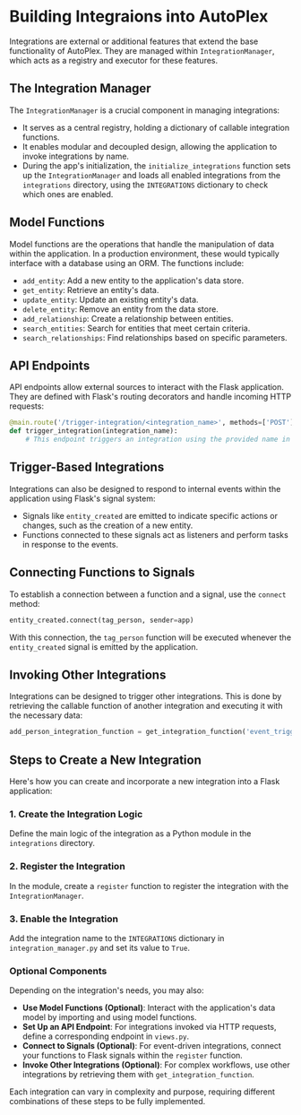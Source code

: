 # Building Integraions into AutoPlex

Integrations are external or additional features that extend the base functionality of AutoPlex. They are managed within `IntegrationManager`, which acts as a registry and executor for these features.

## The Integration Manager

The `IntegrationManager` is a crucial component in managing integrations:

- It serves as a central registry, holding a dictionary of callable integration functions.
- It enables modular and decoupled design, allowing the application to invoke integrations by name.
- During the app's initialization, the `initialize_integrations` function sets up the `IntegrationManager` and loads all enabled integrations from the `integrations` directory, using the `INTEGRATIONS` dictionary to check which ones are enabled.

## Model Functions

Model functions are the operations that handle the manipulation of data within the application. In a production environment, these would typically interface with a database using an ORM. The functions include:

- `add_entity`: Add a new entity to the application's data store.
- `get_entity`: Retrieve an entity's data.
- `update_entity`: Update an existing entity's data.
- `delete_entity`: Remove an entity from the data store.
- `add_relationship`: Create a relationship between entities.
- `search_entities`: Search for entities that meet certain criteria.
- `search_relationships`: Find relationships based on specific parameters.

## API Endpoints

API endpoints allow external sources to interact with the Flask application. They are defined with Flask's routing decorators and handle incoming HTTP requests:

```python
@main.route('/trigger-integration/<integration_name>', methods=['POST'])
def trigger_integration(integration_name):
    # This endpoint triggers an integration using the provided name in the POST request.
```

## Trigger-Based Integrations

Integrations can also be designed to respond to internal events within the application using Flask's signal system:

- Signals like `entity_created` are emitted to indicate specific actions or changes, such as the creation of a new entity.
- Functions connected to these signals act as listeners and perform tasks in response to the events.

## Connecting Functions to Signals

To establish a connection between a function and a signal, use the `connect` method:

```python
entity_created.connect(tag_person, sender=app)
```

With this connection, the `tag_person` function will be executed whenever the `entity_created` signal is emitted by the application.

## Invoking Other Integrations

Integrations can be designed to trigger other integrations. This is done by retrieving the callable function of another integration and executing it with the necessary data:

```python
add_person_integration_function = get_integration_function('event_triggered_person_addition')
```

## Steps to Create a New Integration

Here's how you can create and incorporate a new integration into a Flask application:

### 1. Create the Integration Logic
Define the main logic of the integration as a Python module in the `integrations` directory.

### 2. Register the Integration
In the module, create a `register` function to register the integration with the `IntegrationManager`.

### 3. Enable the Integration
Add the integration name to the `INTEGRATIONS` dictionary in `integration_manager.py` and set its value to `True`.

### Optional Components

Depending on the integration's needs, you may also:

- **Use Model Functions (Optional)**: Interact with the application's data model by importing and using model functions.
- **Set Up an API Endpoint**: For integrations invoked via HTTP requests, define a corresponding endpoint in `views.py`.
- **Connect to Signals (Optional)**: For event-driven integrations, connect your functions to Flask signals within the `register` function.
- **Invoke Other Integrations (Optional)**: For complex workflows, use other integrations by retrieving them with `get_integration_function`.

Each integration can vary in complexity and purpose, requiring different combinations of these steps to be fully implemented.
